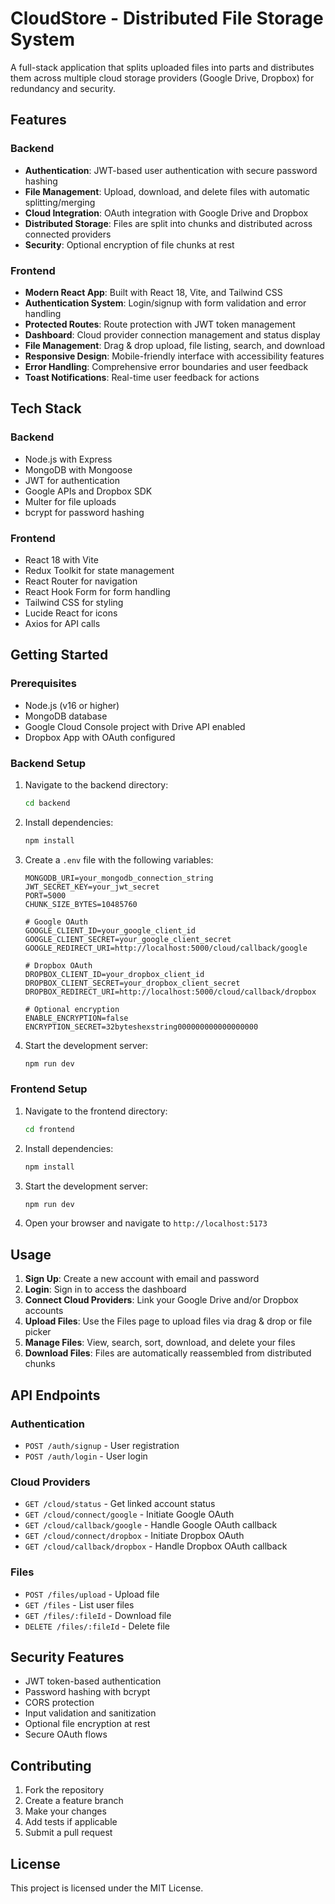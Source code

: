 # CloudStore - Distributed File Storage System

A full-stack application that splits uploaded files into parts and distributes them across multiple cloud storage providers (Google Drive, Dropbox) for redundancy and security.

## Features

### Backend
- **Authentication**: JWT-based user authentication with secure password hashing
- **File Management**: Upload, download, and delete files with automatic splitting/merging
- **Cloud Integration**: OAuth integration with Google Drive and Dropbox
- **Distributed Storage**: Files are split into chunks and distributed across connected providers
- **Security**: Optional encryption of file chunks at rest

### Frontend
- **Modern React App**: Built with React 18, Vite, and Tailwind CSS
- **Authentication System**: Login/signup with form validation and error handling
- **Protected Routes**: Route protection with JWT token management
- **Dashboard**: Cloud provider connection management and status display
- **File Management**: Drag & drop upload, file listing, search, and download
- **Responsive Design**: Mobile-friendly interface with accessibility features
- **Error Handling**: Comprehensive error boundaries and user feedback
- **Toast Notifications**: Real-time user feedback for actions

## Tech Stack

### Backend
- Node.js with Express
- MongoDB with Mongoose
- JWT for authentication
- Google APIs and Dropbox SDK
- Multer for file uploads
- bcrypt for password hashing

### Frontend
- React 18 with Vite
- Redux Toolkit for state management
- React Router for navigation
- React Hook Form for form handling
- Tailwind CSS for styling
- Lucide React for icons
- Axios for API calls

## Getting Started

### Prerequisites
- Node.js (v16 or higher)
- MongoDB database
- Google Cloud Console project with Drive API enabled
- Dropbox App with OAuth configured

### Backend Setup

1. Navigate to the backend directory:
   ```bash
   cd backend
   ```

2. Install dependencies:
   ```bash
   npm install
   ```

3. Create a `.env` file with the following variables:
   ```env
   MONGODB_URI=your_mongodb_connection_string
   JWT_SECRET_KEY=your_jwt_secret
   PORT=5000
   CHUNK_SIZE_BYTES=10485760
   
   # Google OAuth
   GOOGLE_CLIENT_ID=your_google_client_id
   GOOGLE_CLIENT_SECRET=your_google_client_secret
   GOOGLE_REDIRECT_URI=http://localhost:5000/cloud/callback/google
   
   # Dropbox OAuth
   DROPBOX_CLIENT_ID=your_dropbox_client_id
   DROPBOX_CLIENT_SECRET=your_dropbox_client_secret
   DROPBOX_REDIRECT_URI=http://localhost:5000/cloud/callback/dropbox
   
   # Optional encryption
   ENABLE_ENCRYPTION=false
   ENCRYPTION_SECRET=32byteshexstring000000000000000000
   ```

4. Start the development server:
   ```bash
   npm run dev
   ```

### Frontend Setup

1. Navigate to the frontend directory:
   ```bash
   cd frontend
   ```

2. Install dependencies:
   ```bash
   npm install
   ```

3. Start the development server:
   ```bash
   npm run dev
   ```

4. Open your browser and navigate to `http://localhost:5173`

## Usage

1. **Sign Up**: Create a new account with email and password
2. **Login**: Sign in to access the dashboard
3. **Connect Cloud Providers**: Link your Google Drive and/or Dropbox accounts
4. **Upload Files**: Use the Files page to upload files via drag & drop or file picker
5. **Manage Files**: View, search, sort, download, and delete your files
6. **Download Files**: Files are automatically reassembled from distributed chunks

## API Endpoints

### Authentication
- `POST /auth/signup` - User registration
- `POST /auth/login` - User login

### Cloud Providers
- `GET /cloud/status` - Get linked account status
- `GET /cloud/connect/google` - Initiate Google OAuth
- `GET /cloud/callback/google` - Handle Google OAuth callback
- `GET /cloud/connect/dropbox` - Initiate Dropbox OAuth
- `GET /cloud/callback/dropbox` - Handle Dropbox OAuth callback

### Files
- `POST /files/upload` - Upload file
- `GET /files` - List user files
- `GET /files/:fileId` - Download file
- `DELETE /files/:fileId` - Delete file

## Security Features

- JWT token-based authentication
- Password hashing with bcrypt
- CORS protection
- Input validation and sanitization
- Optional file encryption at rest
- Secure OAuth flows

## Contributing

1. Fork the repository
2. Create a feature branch
3. Make your changes
4. Add tests if applicable
5. Submit a pull request

## License

This project is licensed under the MIT License.
